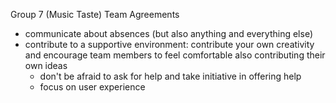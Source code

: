 Group 7 (Music Taste) Team Agreements
* communicate about absences (but also anything and everything else)
* contribute to a supportive environment: contribute your own creativity and
  encourage team members to feel comfortable also contributing their own ideas
  * don't be afraid to ask for help and take initiative in offering help
  * focus on user experience
